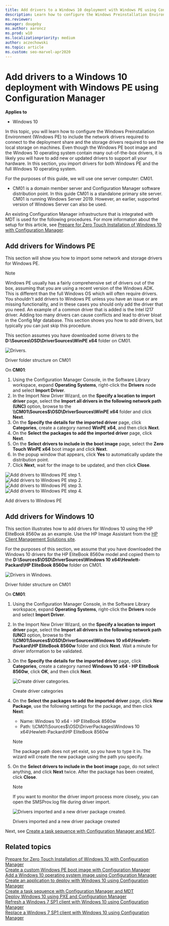 ```yaml
---
title: Add drivers to a Windows 10 deployment with Windows PE using Configuration Manager
description: Learn how to configure the Windows Preinstallation Environment (Windows PE) to include required network and storage drivers.
ms.reviewer: 
manager: dougeby
ms.author: aaroncz
ms.prod: w10
ms.localizationpriority: medium
author: aczechowski
ms.topic: article
ms.custom: seo-marvel-apr2020
---
```


# Add drivers to a Windows 10 deployment with Windows PE using Configuration Manager

**Applies to**

- Windows 10

In this topic, you will learn how to configure the Windows Preinstallation Environment (Windows PE) to include the network drivers required to connect to the deployment share and the storage drivers required to see the local storage on machines. Even though the Windows PE boot image and the Windows 10 operating system contain many out-of-the-box drivers, it is likely you will have to add new or updated drivers to support all your hardware. In this section, you import drivers for both Windows PE and the full Windows 10 operating system.

For the purposes of this guide, we will use one server computer: CM01.
- CM01 is a domain member server and Configuration Manager software distribution point. In this guide CM01 is a standalone primary site server. CM01 is running Windows Server 2019. However, an earlier, supported version of Windows Server can also be used.  

 An existing Configuration Manager infrastructure that is integrated with MDT is used for the following procedures. For more information about the setup for this article, see [Prepare for Zero Touch Installation of Windows 10 with Configuration Manager](prepare-for-zero-touch-installation-of-windows-10-with-configuration-manager.md).

## Add drivers for Windows PE

This section will show you how to import some network and storage drivers for Windows PE. 

>[!NOTE]
>Windows PE usually has a fairly comprehensive set of drivers out of the box, assuming that you are using a recent version of the Windows ADK. This is different than the full Windows OS which will often require drivers. You shouldn't add drivers to Windows PE unless you have an issue or are missing functionality, and in these cases you should only add the driver that you need.  An example of a common driver that is added is the Intel I217 driver. Adding too many drivers can cause conflicts and lead to driver bloat in the Config Mgr database. This section shows you how to add drivers, but typically you can just skip this procedure.

This section assumes you have downloaded some drivers to the **D:\\Sources\\OSD\\DriverSources\\WinPE x64** folder on CM01.

![Drivers.](../images/cm01-drivers.png)

Driver folder structure on CM01

On **CM01**:

1. Using the Configuration Manager Console, in the Software Library workspace, expand **Operating Systems**, right-click the **Drivers** node and select **Import Driver**.
2. In the Import New Driver Wizard, on the **Specify a location to import driver** page, select the **Import all drivers in the following network path (UNC)** option, browse to the **\\\\CM01\\Sources$\\OSD\\DriverSources\\WinPE x64** folder and click **Next**.
3. On the **Specify the details for the imported driver** page, click **Categories**, create a category named **WinPE x64**, and then click **Next**.
4. On the **Select the packages to add the imported driver** page, click **Next**.
5. On the **Select drivers to include in the boot image** page, select the **Zero Touch WinPE x64** boot image and click **Next**.
6. In the popup window that appears, click **Yes** to automatically update the distribution point.
7. Click **Next**, wait for the image to be updated, and then click **Close**.

  ![Add drivers to Windows PE step 1.](../images/fig21-add-drivers1.png)<br>
  ![Add drivers to Windows PE step 2.](../images/fig21-add-drivers2.png)<br>
  ![Add drivers to Windows PE step 3.](../images/fig21-add-drivers3.png)<br>
  ![Add drivers to Windows PE step 4.](../images/fig21-add-drivers4.png)

  Add drivers to Windows PE

## Add drivers for Windows 10

This section illustrates how to add drivers for Windows 10 using the HP EliteBook 8560w as an example. Use the HP Image Assistant from the [HP Client Management Solutions site](https://hp.com/go/clientmanagement).

For the purposes of this section, we assume that you have downloaded the Windows 10 drivers for the HP EliteBook 8560w model and copied them to the **D:\Sources$\OSD\DriverSources\Windows 10 x64\Hewlett-Packard\HP EliteBook 8560w** folder on CM01.

![Drivers in Windows.](../images/cm01-drivers-windows.png)

Driver folder structure on CM01

On **CM01**:

1. Using the Configuration Manager Console, in the Software Library workspace, expand **Operating Systems**, right-click the **Drivers** node and select **Import Driver**.
2. In the Import New Driver Wizard, on the **Specify a location to import driver** page, select the **Import all drivers in the following network path (UNC)** option, browse to the **\\\\CM01\\Sources$\\OSD\\DriverSources\\Windows 10 x64\\Hewlett-Packard\\HP EliteBook 8560w** folder and click **Next**. Wait a minute for driver information to be validated.
3. On the **Specify the details for the imported driver** page, click **Categories**, create a category named **Windows 10 x64 - HP EliteBook 8560w**, click **OK**, and then click **Next**.

    ![Create driver categories.](../images/fig22-createcategories.png "Create driver categories")

    Create driver categories


4. On the **Select the packages to add the imported driver** page, click **New Package**, use the following settings for the package, and then click **Next**:

    * Name: Windows 10 x64 - HP EliteBook 8560w
    * Path: \\\\CM01\\Sources$\\OSD\\DriverPackages\\Windows 10 x64\\Hewlett-Packard\\HP EliteBook 8560w

    >[!NOTE]
    >The package path does not yet exist, so you have to type it in. The wizard will create the new package using the path you specify.

5.  On the **Select drivers to include in the boot image** page, do not select anything, and click **Next** twice. After the package has been created, click **Close**.

    >[!NOTE]
    >If you want to monitor the driver import process more closely, you can open the SMSProv.log file during driver import.
  
    ![Drivers imported and a new driver package created.](../images/cm01-drivers-packages.png "Drivers imported and a new driver package created")
  
    Drivers imported and a new driver package created

Next, see [Create a task sequence with Configuration Manager and MDT](create-a-task-sequence-with-configuration-manager-and-mdt.md).

## Related topics

[Prepare for Zero Touch Installation of Windows 10 with Configuration Manager](prepare-for-zero-touch-installation-of-windows-10-with-configuration-manager.md)<br>
[Create a custom Windows PE boot image with Configuration Manager](create-a-custom-windows-pe-boot-image-with-configuration-manager.md)<br>
[Add a Windows 10 operating system image using Configuration Manager](add-a-windows-10-operating-system-image-using-configuration-manager.md)<br>
[Create an application to deploy with Windows 10 using Configuration Manager](create-an-application-to-deploy-with-windows-10-using-configuration-manager.md)<br>
[Create a task sequence with Configuration Manager and MDT](./create-a-task-sequence-with-configuration-manager-and-mdt.md)<br>
[Deploy Windows 10 using PXE and Configuration Manager](deploy-windows-10-using-pxe-and-configuration-manager.md)<br>
[Refresh a Windows 7 SP1 client with Windows 10 using Configuration Manager](refresh-a-windows-7-client-with-windows-10-using-configuration-manager.md)<br>
[Replace a Windows 7 SP1 client with Windows 10 using Configuration Manager](replace-a-windows-7-client-with-windows-10-using-configuration-manager.md)<br>
